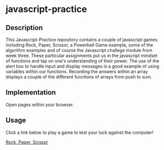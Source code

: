 # javascript-practice

## Description
This Javascript-Practice repository contains a couple of javascript games including Rock, Paper, Scissor, a Powerball Game example, some of the algorithm examples and of course the Javascript challege module from week three.  These particular assignments put us in the javascript mindset of functions and tap on one's understanding of their power. The use of the alert box to handle input and display messages is a good example of using variables within our functions.  Recording the answers within an array displays a couple of the different functions of arrays from push to sum.


## Implementation

Open pages within your browser.  


## Usage
 Click a link below to play a game to test your luck against the computer! 

 [Rock, Paper, Scissor](https://moebirdie.github.io/javascript-practice/rock-paper-scissor/index.html)
